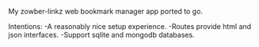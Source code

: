 My zowber-linkz web bookmark manager app ported to go.

Intentions:
-A reasonably nice setup experience.
-Routes provide html and json interfaces.
-Support sqlite and mongodb databases.
